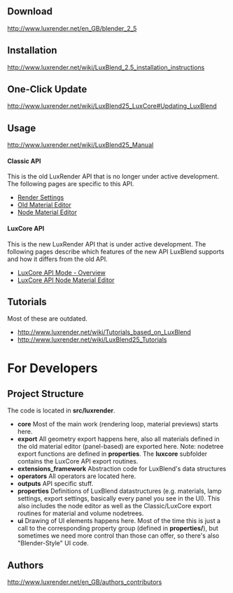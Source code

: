 ## Download
http://www.luxrender.net/en_GB/blender_2_5


## Installation
http://www.luxrender.net/wiki/LuxBlend_2.5_installation_instructions


## One-Click Update
http://www.luxrender.net/wiki/LuxBlend25_LuxCore#Updating_LuxBlend


## Usage
http://www.luxrender.net/wiki/LuxBlend25_Manual

#### Classic API
This is the old LuxRender API that is no longer under active development. The following pages are specific to this API.

* [Render Settings](http://www.luxrender.net/wiki/LuxBlend25_Render_Panel)
* [Old Material Editor](http://www.luxrender.net/wiki/LuxBlend25_Materials)
* [Node Material Editor](http://www.luxrender.net/wiki/LuxBlend_Node_Editor)

#### LuxCore API
This is the new LuxRender API that is under active development. The following pages describe which features of the new API LuxBlend supports and how it differs from the old API.

* [LuxCore API Mode - Overview](http://www.luxrender.net/wiki/LuxBlend25_LuxCore)
* [LuxCore API Node Material Editor](http://www.luxrender.net/wiki/LuxBlend25_LuxCore_NodeEditor)


## Tutorials
Most of these are outdated.
* http://www.luxrender.net/wiki/Tutorials_based_on_LuxBlend
* http://www.luxrender.net/wiki/LuxBlend25_Tutorials


# For Developers

## Project Structure
The code is located in **src/luxrender**. 

* **core** Most of the main work (rendering loop, material previews) starts here. 
* **export** All geometry export happens here, also all materials defined in the old material editor (panel-based) are exported here. Note: nodetree export functions are defined in **properties**. The **luxcore** subfolder contains the LuxCore API export routines.
* **extensions_framework** Abstraction code for LuxBlend's data structures
* **operators** All operators are located here.
* **outputs** API specific stuff.
* **properties** Definitions of LuxBlend datastructures (e.g. materials, lamp settings, export settings, basically every panel you see in the UI). This also includes the node editor as well as the Classic/LuxCore export routines for material and volume nodetrees.
* **ui** Drawing of UI elements happens here. Most of the time this is just a call to the corresponding property group (defined in **properties/**), but sometimes we need more control than those can offer, so there's also "Blender-Style" UI code.


## Authors
http://www.luxrender.net/en_GB/authors_contributors